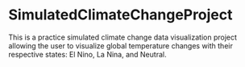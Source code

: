 # SimulatedClimateChangeProject
This is a practice simulated climate change data visualization project allowing the user to visualize global temperature changes with their respective states: El Nino, La Nina, and Neutral.
